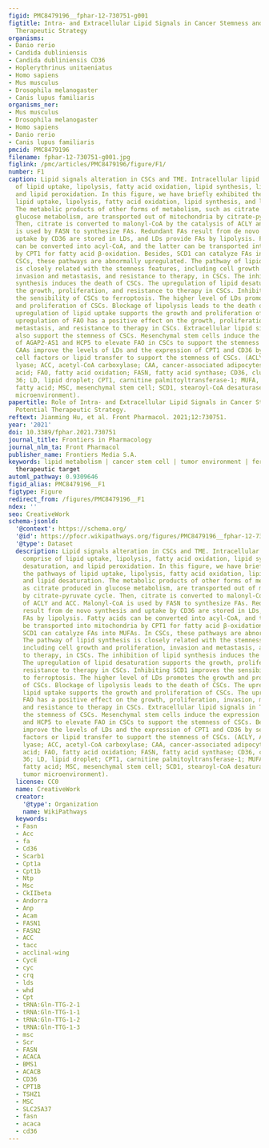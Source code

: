 ```yaml
---
figid: PMC8479196__fphar-12-730751-g001
figtitle: Intra- and Extracellular Lipid Signals in Cancer Stemness and Potential
  Therapeutic Strategy
organisms:
- Danio rerio
- Candida dubliniensis
- Candida dubliniensis CD36
- Hoplerythrinus unitaeniatus
- Homo sapiens
- Mus musculus
- Drosophila melanogaster
- Canis lupus familiaris
organisms_ner:
- Mus musculus
- Drosophila melanogaster
- Homo sapiens
- Danio rerio
- Canis lupus familiaris
pmcid: PMC8479196
filename: fphar-12-730751-g001.jpg
figlink: /pmc/articles/PMC8479196/figure/F1/
number: F1
caption: Lipid signals alteration in CSCs and TME. Intracellular lipid signals comprise
  of lipid uptake, lipolysis, fatty acid oxidation, lipid synthesis, lipid desaturation,
  and lipid peroxidation. In this figure, we have briefly exhibited the pathways of
  lipid uptake, lipolysis, fatty acid oxidation, lipid synthesis, and lipid desaturation.
  The metabolic products of other forms of metabolism, such as citrate produced in
  glucose metabolism, are transported out of mitochondria by citrate-pyruvate cycle.
  Then, citrate is converted to malonyl-CoA by the catalysis of ACLY and ACC. Malonyl-CoA
  is used by FASN to synthesize FAs. Redundant FAs result from de novo synthesis and
  uptake by CD36 are stored in LDs, and LDs provide FAs by lipolysis. Fatty acids
  can be converted into acyl-CoA, and the latter can be transported into mitochondria
  by CPT1 for fatty acid β-oxidation. Besides, SCD1 can catalyze FAs into MUFAs. In
  CSCs, these pathways are abnormally upregulated. The pathway of lipid synthesis
  is closely related with the stemness features, including cell growth and proliferation,
  invasion and metastasis, and resistance to therapy, in CSCs. The inhibition of lipid
  synthesis induces the death of CSCs. The upregulation of lipid desaturation supports
  the growth, proliferation, and resistance to therapy in CSCs. Inhibiting SCD1 improves
  the sensibility of CSCs to ferroptosis. The higher level of LDs promotes the growth
  and proliferation of CSCs. Blockage of lipolysis leads to the death of CSCs. The
  upregulation of lipid uptake supports the growth and proliferation of CSCs. The
  upregulation of FAO has a positive effect on the growth, proliferation, invasion,
  metastasis, and resistance to therapy in CSCs. Extracellular lipid signals in TME
  also support the stemness of CSCs. Mesenchymal stem cells induce the expression
  of AGAP2-AS1 and HCP5 to elevate FAO in CSCs to support the stemness of CSCs. Besides,
  CAAs improve the levels of LDs and the expression of CPT1 and CD36 by secreting
  cell factors or lipid transfer to support the stemness of CSCs. (ACLY, ATP citrate
  lyase; ACC, acetyl-CoA carboxylase; CAA, cancer-associated adipocytes; FA, fatty
  acid; FAO, fatty acid oxidation; FASN, fatty acid synthase; CD36, cluster of differentiation
  36; LD, lipid droplet; CPT1, carnitine palmitoyltransferase-1; MUFA, monounsaturated
  fatty acid; MSC, mesenchymal stem cell; SCD1, stearoyl-CoA desaturase 1; TME, tumor
  microenvironment).
papertitle: Role of Intra- and Extracellular Lipid Signals in Cancer Stemness and
  Potential Therapeutic Strategy.
reftext: Jianming Hu, et al. Front Pharmacol. 2021;12:730751.
year: '2021'
doi: 10.3389/fphar.2021.730751
journal_title: Frontiers in Pharmacology
journal_nlm_ta: Front Pharmacol
publisher_name: Frontiers Media S.A.
keywords: lipid metabolism | cancer stem cell | tumor environment | ferroptosis |
  therapeutic target
automl_pathway: 0.9309646
figid_alias: PMC8479196__F1
figtype: Figure
redirect_from: /figures/PMC8479196__F1
ndex: ''
seo: CreativeWork
schema-jsonld:
  '@context': https://schema.org/
  '@id': https://pfocr.wikipathways.org/figures/PMC8479196__fphar-12-730751-g001.html
  '@type': Dataset
  description: Lipid signals alteration in CSCs and TME. Intracellular lipid signals
    comprise of lipid uptake, lipolysis, fatty acid oxidation, lipid synthesis, lipid
    desaturation, and lipid peroxidation. In this figure, we have briefly exhibited
    the pathways of lipid uptake, lipolysis, fatty acid oxidation, lipid synthesis,
    and lipid desaturation. The metabolic products of other forms of metabolism, such
    as citrate produced in glucose metabolism, are transported out of mitochondria
    by citrate-pyruvate cycle. Then, citrate is converted to malonyl-CoA by the catalysis
    of ACLY and ACC. Malonyl-CoA is used by FASN to synthesize FAs. Redundant FAs
    result from de novo synthesis and uptake by CD36 are stored in LDs, and LDs provide
    FAs by lipolysis. Fatty acids can be converted into acyl-CoA, and the latter can
    be transported into mitochondria by CPT1 for fatty acid β-oxidation. Besides,
    SCD1 can catalyze FAs into MUFAs. In CSCs, these pathways are abnormally upregulated.
    The pathway of lipid synthesis is closely related with the stemness features,
    including cell growth and proliferation, invasion and metastasis, and resistance
    to therapy, in CSCs. The inhibition of lipid synthesis induces the death of CSCs.
    The upregulation of lipid desaturation supports the growth, proliferation, and
    resistance to therapy in CSCs. Inhibiting SCD1 improves the sensibility of CSCs
    to ferroptosis. The higher level of LDs promotes the growth and proliferation
    of CSCs. Blockage of lipolysis leads to the death of CSCs. The upregulation of
    lipid uptake supports the growth and proliferation of CSCs. The upregulation of
    FAO has a positive effect on the growth, proliferation, invasion, metastasis,
    and resistance to therapy in CSCs. Extracellular lipid signals in TME also support
    the stemness of CSCs. Mesenchymal stem cells induce the expression of AGAP2-AS1
    and HCP5 to elevate FAO in CSCs to support the stemness of CSCs. Besides, CAAs
    improve the levels of LDs and the expression of CPT1 and CD36 by secreting cell
    factors or lipid transfer to support the stemness of CSCs. (ACLY, ATP citrate
    lyase; ACC, acetyl-CoA carboxylase; CAA, cancer-associated adipocytes; FA, fatty
    acid; FAO, fatty acid oxidation; FASN, fatty acid synthase; CD36, cluster of differentiation
    36; LD, lipid droplet; CPT1, carnitine palmitoyltransferase-1; MUFA, monounsaturated
    fatty acid; MSC, mesenchymal stem cell; SCD1, stearoyl-CoA desaturase 1; TME,
    tumor microenvironment).
  license: CC0
  name: CreativeWork
  creator:
    '@type': Organization
    name: WikiPathways
  keywords:
  - Fasn
  - Acc
  - fa
  - Cd36
  - Scarb1
  - Cpt1a
  - Cpt1b
  - Ntp
  - Msc
  - CkIIbeta
  - Andorra
  - Anp
  - Acam
  - FASN1
  - FASN2
  - ACC
  - tacc
  - acclinal-wing
  - CycE
  - cyc
  - crq
  - lds
  - whd
  - Cpt
  - tRNA:Gln-TTG-2-1
  - tRNA:Gln-TTG-1-1
  - tRNA:Gln-TTG-1-2
  - tRNA:Gln-TTG-1-3
  - msc
  - Scr
  - FASN
  - ACACA
  - BMS1
  - ACACB
  - CD36
  - CPT1B
  - TSHZ1
  - MSC
  - SLC25A37
  - fasn
  - acaca
  - cd36
---
```

